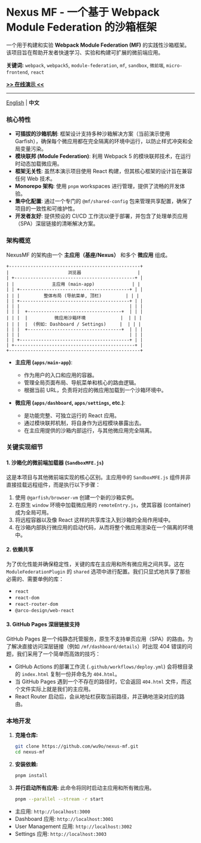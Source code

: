 # Nexus MF - 一个基于 Webpack Module Federation 的沙箱框架

一个用于构建和实验 **Webpack Module Federation (MF)** 的实践性沙箱框架。该项目旨在帮助开发者快速学习、实验和构建可扩展的微前端应用。

**关键词:** `webpack`, `webpack5`, `module-federation`, `mf`, `sandbox`, `微前端`, `micro-frontend`, `react`

**[>> 在线演示 <<](https://wu9o.github.io/nexus-mf/)**

---

[English](./README.md) | **中文**

### 核心特性

- **可插拔的沙箱机制**: 框架设计支持多种沙箱解决方案（当前演示使用 Garfish），确保每个微应用都在完全隔离的环境中运行，以防止样式冲突和全局变量污染。
- **模块联邦 (Module Federation)**: 利用 Webpack 5 的模块联邦技术，在运行时动态加载微应用。
- **框架无关性**: 虽然本演示项目使用 React 构建，但其核心框架的设计旨在兼容任何 Web 技术。
- **Monorepo 架构**: 使用 `pnpm` workspaces 进行管理，提供了流畅的开发体验。
- **集中化配置**: 通过一个专门的 `@mf/shared-config` 包来管理共享配置，确保了项目的一致性和可维护性。
- **开发者友好**: 提供预设的 CI/CD 工作流以便于部署，并包含了处理单页应用（SPA）深层链接的清晰解决方案。

### 架构概览

NexusMF 的架构由一个 **主应用（基座/Nexus）** 和多个 **微应用** 组成。

```
+-------------------------------------------------+
|                      浏览器                     |
| +---------------------------------------------+ |
| |              主应用 (main-app)              | |
| | +-----------------------------------------+ | |
| | |         整体布局 (导航菜单, 顶栏)         | | |
| | +-----------------------------------------+ | |
| | |                                         | | |
| | |  +-----------------------------------+  | | |
| | |  |          微应用沙箱环境             |  | | |
| | |  |  (例如: Dashboard / Settings)     |  | | |
| | |  +-----------------------------------+  | | |
| | |                                         | | |
| | +-----------------------------------------+ | |
| +---------------------------------------------+ |
+-------------------------------------------------+
```

- **主应用 (`apps/main-app`)**:
  - 作为用户的入口和应用的容器。
  - 管理全局页面布局、导航菜单和核心的路由逻辑。
  - 根据当前 URL，负责将对应的微应用加载到一个沙箱环境中。

- **微应用 (`apps/dashboard`, `apps/settings`, etc.)**:
  - 是功能完整、可独立运行的 React 应用。
  - 通过模块联邦机制，将自身作为远程模块暴露出去。
  - 在主应用提供的沙箱内部运行，与其他微应用完全隔离。

### 关键实现细节

#### 1. 沙箱化的微前端加载器 (`SandboxMFE.js`)

这是本项目与其他微前端实现的核心区别。主应用中的 `SandboxMFE.js` 组件并非直接挂载远程组件，而是执行以下步骤：
1. 使用 `@garfish/browser-vm` 创建一个新的沙箱实例。
2. 在原生 `window` 环境中加载微应用的 `remoteEntry.js`，使其容器 (container) 成为全局可用。
3. 将远程容器以及像 React 这样的共享库注入到沙箱的全局作用域中。
4. 在沙箱内部执行微应用的启动代码，从而将整个微应用渲染在一个隔离的环境中。

#### 2. 依赖共享

为了优化性能并确保稳定性，关键的库在主应用和所有微应用之间共享。这在 `ModuleFederationPlugin` 的 `shared` 选项中进行配置。我们只显式地共享了那些必需的、需要单例的库：
- `react`
- `react-dom`
- `react-router-dom`
- `@arco-design/web-react`

#### 3. GitHub Pages 深层链接支持

GitHub Pages 是一个纯静态托管服务，原生不支持单页应用（SPA）的路由。为了解决直接访问深层链接（例如 `/mf/dashboard/details`）时出现 404 错误的问题，我们采用了一个简单而高效的技巧：
- GitHub Actions 的部署工作流 (`.github/workflows/deploy.yml`) 会将根目录的 `index.html` 复制一份并命名为 `404.html`。
- 当 GitHub Pages 遇到一个不存在的路径时，它会返回 `404.html` 文件，而这个文件实际上就是我们的主应用。
- React Router 启动后，会从地址栏获取当前路径，并正确地渲染对应的路由。

### 本地开发

1.  **克隆仓库:**
    ```bash
    git clone https://github.com/wu9o/nexus-mf.git
    cd nexus-mf
    ```

2.  **安装依赖:**
    ```bash
    pnpm install
    ```

3.  **并行启动所有应用:**
    此命令将同时启动主应用和所有微应用。
    ```bash
    pnpm --parallel --stream -r start
    ```

- 主应用: `http://localhost:3000`
- Dashboard 应用: `http://localhost:3001`
- User Management 应用: `http://localhost:3002`
- Settings 应用: `http://localhost:3003`
